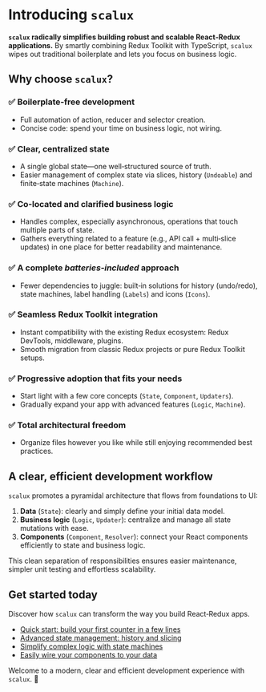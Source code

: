 # Introducing `scalux`

**`scalux` radically simplifies building robust and scalable React‑Redux applications.** By smartly combining Redux Toolkit with TypeScript, `scalux` wipes out traditional boilerplate and lets you focus on business logic.

## Why choose `scalux`?

### ✅ Boilerplate‑free development

- Full automation of action, reducer and selector creation.
- Concise code: spend your time on business logic, not wiring.

### ✅ Clear, centralized state

- A single global state—one well‑structured source of truth.
- Easier management of complex state via slices, history (`Undoable`) and finite‑state machines (`Machine`).

### ✅ Co‑located and clarified business logic

- Handles complex, especially asynchronous, operations that touch multiple parts of state.
- Gathers everything related to a feature (e.g., API call + multi‑slice updates) in one place for better readability and maintenance.

### ✅ A complete _batteries‑included_ approach

- Fewer dependencies to juggle: built‑in solutions for history (undo/redo), state machines, label handling (`Labels`) and icons (`Icons`).

### ✅ Seamless Redux Toolkit integration

- Instant compatibility with the existing Redux ecosystem: Redux DevTools, middleware, plugins.
- Smooth migration from classic Redux projects or pure Redux Toolkit setups.

### ✅ Progressive adoption that fits your needs

- Start light with a few core concepts (`State`, `Component`, `Updaters`).
- Gradually expand your app with advanced features (`Logic`, `Machine`).

### ✅ Total architectural freedom

- Organize files however you like while still enjoying recommended best practices.

## A clear, efficient development workflow

`scalux` promotes a pyramidal architecture that flows from foundations to UI:

1. **Data** (`State`): clearly and simply define your initial data model.
2. **Business logic** (`Logic`, `Updater`): centralize and manage all state mutations with ease.
3. **Components** (`Component`, `Resolver`): connect your React components efficiently to state and business logic.

This clean separation of responsibilities ensures easier maintenance, simpler unit testing and effortless scalability.

## Get started today

Discover how `scalux` can transform the way you build React‑Redux apps.

- [Quick start: build your first counter in a few lines](./basics.md)
- [Advanced state management: history and slicing](./modelization.md)
- [Simplify complex logic with state machines](./machines.md)
- [Easily wire your components to your data](./mapData.md)

Welcome to a modern, clear and efficient development experience with `scalux`. 🚀
